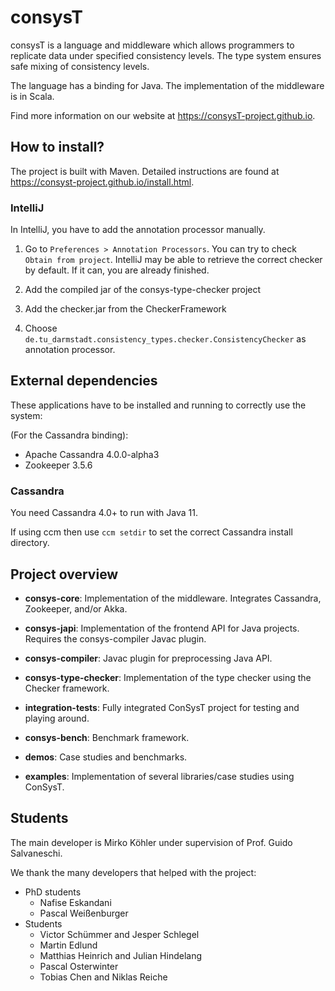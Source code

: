# consysT

consysT is a language and middleware which allows programmers to replicate data under specified consistency levels. 
The type system ensures safe mixing of consistency levels.

The language has a binding for Java. The implementation of the middleware is in Scala.

Find more information on our website at https://consysT-project.github.io.

## How to install?

The project is built with Maven. Detailed instructions are found at https://consyst-project.github.io/install.html.

### IntelliJ

In IntelliJ, you have to add the annotation processor manually.

1. Go to `Preferences > Annotation Processors`. You can try to check `Obtain from project`.
IntelliJ may be able to retrieve the correct checker by default. If it can, you are already finished.

2. Add the compiled jar of the consys-type-checker project

3. Add the checker.jar from the CheckerFramework

4. Choose `de.tu_darmstadt.consistency_types.checker.ConsistencyChecker` as annotation processor.  



## External dependencies

These applications have to be installed and running to correctly use the system:

(For the Cassandra binding):
* Apache Cassandra 4.0.0-alpha3
* Zookeeper 3.5.6

### Cassandra

You need Cassandra 4.0+ to run with Java 11.

If using ccm then use `ccm setdir` to set the correct Cassandra install directory. 


## Project overview

* **consys-core**: Implementation of the middleware. Integrates Cassandra, Zookeeper, and/or Akka.
  
* **consys-japi**: Implementation of the frontend API for Java projects. Requires the consys-compiler Javac plugin.

* **consys-compiler**: Javac plugin for preprocessing Java API.

* **consys-type-checker**: Implementation of the type checker using the 
Checker framework.

* **integration-tests**: Fully integrated ConSysT project for testing and playing around.

* **consys-bench**: Benchmark framework.

* **demos**: Case studies and benchmarks.

* **examples**: Implementation of several libraries/case studies using ConSysT.

## Students

The main developer is Mirko Köhler under supervision of Prof. Guido Salvaneschi.

We thank the many developers that helped with the project:
* PhD students
    * Nafise Eskandani
    * Pascal Weißenburger
* Students
    * Victor Schümmer and Jesper Schlegel
    * Martin Edlund
    * Matthias Heinrich and Julian Hindelang
    * Pascal Osterwinter
    * Tobias Chen and Niklas Reiche

